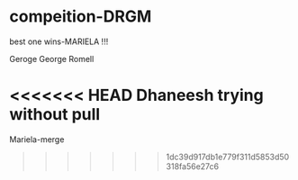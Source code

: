 # compeition-DRGM

best one wins-MARIELA !!!

Geroge
George
Romell

<<<<<<< HEAD
Dhaneesh trying without pull
=======
Mariela-merge
>>>>>>> 1dc39d917db1e779f311d5853d50318fa56e27c6
